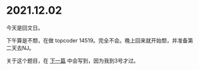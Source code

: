 # 2021.12.02

今天是回文日。

下午算是不颓，在做 topcoder 14519。完全不会。晚上回来就开始颓，并准备第二天去NJ。

关于这个题目，在 [下一篇](/zhu/record/2021-12-03~07.html) 中会写到，因为我到3号才过。
